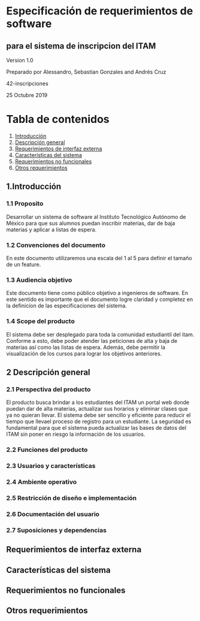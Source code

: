 
# Especificación de requerimientos de software
## para el sistema de inscripcion del ITAM
Version 1.0  

Preparado por Alessandro, Sebastian Gonzales and Andrés Cruz  

42-inscripciones

25 Octubre 2019





# Tabla de contenidos

1. [Introducción](#introducción)
2. [Descripción general](#descripción-general)
3. [Requerimientos de interfaz externa](#requerimientos-de-interfaz-externa)
4. [Características del sistema](#características-del-sistema)
5. [Requerimientos no funcionales](#requerimientos-no-funcionales)
6. [Otros requerimientos](#otros-requerimientos)

## 1.Introducción
### 1.1 Proposito
Desarrollar un sistema de software al Instituto Tecnológico Autónomo de México para que sus alumnos puedan inscribir materias, dar de baja materias y aplicar a listas de espera.
### 1.2 Convenciones del documento

En este documento utilizaremos una escala del 1 al 5 para definir el tamaño de un feature.


### 1.3 Audiencia objetivo

Este documento tiene como público objetivo a ingenieros de software. En este sentido es importante que el documento logre claridad y completez en la definicíon de las especificaciones del sistema.


### 1.4 Scope del producto

El sistema debe ser desplegado para toda la comunidad estudiantil del itam. Conforme a esto, debe poder atender las peticiones de alta y baja de materias así como las listas de espera. Además, debe permitir la visualización de los cursos para lograr los objetivos anteriores.



## 2 Descripción general

### 2.1	Perspectiva del producto

El producto busca brindar a los estudiantes del ITAM un portal web donde puedan dar de alta materias, actualizar sus horarios y eliminar clases que ya no quieran llevar. El sistema debe ser sencillo y eficiente para reducir el tiempo que llevael proceso de registro para un estudiante. La seguridad es fundamental para que el sistema pueda actualizar las bases de datos del ITAM sin poner en riesgo la información de los usuarios.

### 2.2 Funciones del producto
### 2.3 Usuarios y características
### 2.4 Ambiente operativo
### 2.5 Restricción de diseño e implementación
### 2.6 Documentación del usuario
### 2.7 Suposiciones y dependencias

## Requerimientos de interfaz externa
## Características del sistema
## Requerimientos no funcionales
## Otros requerimientos
